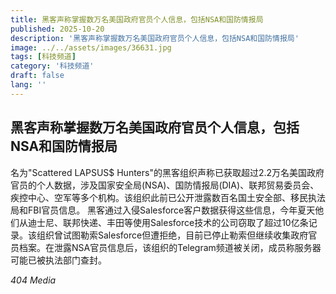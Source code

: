 ```yaml
---
title: 黑客声称掌握数万名美国政府官员个人信息，包括NSA和国防情报局
published: 2025-10-20
description: '黑客声称掌握数万名美国政府官员个人信息，包括NSA和国防情报局'
image: ../../assets/images/36631.jpg
tags: [科技频道]
category: '科技频道'
draft: false
lang: ''
---
```


## 黑客声称掌握数万名美国政府官员个人信息，包括NSA和国防情报局

名为"Scattered LAPSUS$ Hunters"的黑客组织声称已获取超过2.2万名美国政府官员的个人数据，涉及国家安全局(NSA)、国防情报局(DIA)、联邦贸易委员会、疾控中心、空军等多个机构。该组织此前已公开泄露数百名国土安全部、移民执法局和FBI官员信息。
黑客通过入侵Salesforce客户数据获得这些信息，今年夏天他们从迪士尼、联邦快递、丰田等使用Salesforce技术的公司窃取了超过10亿条记录。该组织曾试图勒索Salesforce但遭拒绝，目前已停止勒索但继续收集政府官员档案。在泄露NSA官员信息后，该组织的Telegram频道被关闭，成员称服务器可能已被执法部门查封。

*404 Media*
